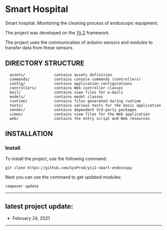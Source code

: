 Smart Hospital
===

Smart hospital. Monitoring the cleaning process of endoscopic equipment.

The project was developed on the [Yii 2](http://www.yiiframework.com/) framework.

The project uses the communication of arduino sensors and modules to transfer data from these sensors.

DIRECTORY STRUCTURE
-------------------

      assets/             contains assets definition
      commands/           contains console commands (controllers)
      config/             contains application configurations
      controllers/        contains Web controller classes
      mail/               contains view files for e-mails
      models/             contains model classes
      runtime/            contains files generated during runtime
      tests/              contains various tests for the basic application
      vendor/             contains dependent 3rd-party packages
      views/              contains view files for the Web application
      web/                contains the entry script and Web resources


INSTALLATION
------------

### Install

To install the project, use the following command:
~~~
git clone https://github.com/SysProd/yii2-smart-endoscopy
~~~

Next you can use the command to get updated modules:

~~~
composer update
~~~


-------------------
## latest project update:

- February 24, 2021
-------------------
